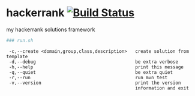# hackerrank [![Build Status](https://travis-ci.org/amarcinkowski/hackerrank.svg?branch=master)](https://travis-ci.org/amarcinkowski/hackerrank)
my hackerrank solutions framework
```bash
### run.sh
```

```
 -c,--create <domain,group,class,description>   create solution from template
 -d,--debug                                     be extra verbose
 -h,--help                                      print this message
 -q,--quiet                                     be extra quiet
 -r,--run                                       run mvn test
 -v,--version                                   print the version
                                                information and exit
```
